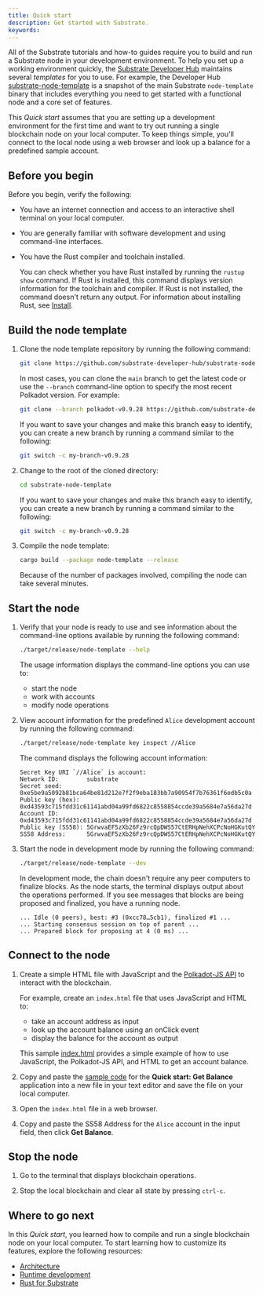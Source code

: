 ```yaml
---
title: Quick start
description: Get started with Substrate.
keywords:
---
```


All of the Substrate tutorials and how-to guides require you to build and run a Substrate node in your development environment.
To help you set up a working environment quickly, the [Substrate Developer Hub](https://github.com/substrate-developer-hub/) maintains several _templates_ for you to use.
For example, the Developer Hub [substrate-node-template](https://github.com/substrate-developer-hub/substrate-node-template/tags/) is a snapshot of the main Substrate `node-template` binary that includes everything you need to get started with a functional node and a core set of features.

This _Quick start_ assumes that you are setting up a development environment for the first time and want to try out running a single blockchain node on your local computer.
To keep things simple, you'll connect to the local node using a web browser and look up a balance for a predefined sample account.

## Before you begin

Before you begin, verify the following:

- You have an internet connection and access to an interactive shell terminal on your local computer.

- You are generally familiar with software development and using command-line interfaces.

- You have the Rust compiler and toolchain installed.

  You can check whether you have Rust installed by running the `rustup show` command.
  If Rust is installed, this command displays version information for the toolchain and compiler.
  If Rust is not installed, the command doesn't return any output.
  For information about installing Rust, see [Install](/install).

## Build the node template

1. Clone the node template repository by running the following command:

   ```sh
   git clone https://github.com/substrate-developer-hub/substrate-node-template
   ```

   In most cases, you can clone the `main` branch to get the latest code or use the `--branch` command-line option to specify the most recent Polkadot version.
   For example:
   
   ```sh
   git clone --branch polkadot-v0.9.28 https://github.com/substrate-developer-hub/substrate-node-template
   ```

   If you want to save your changes and make this branch easy to identify, you can create a new branch by running a command similar to the following:

   ```bash
   git switch -c my-branch-v0.9.28
   ```

2. Change to the root of the cloned directory:

   ```sh
   cd substrate-node-template
   ```

   If you want to save your changes and make this branch easy to identify, you can create a new branch by running a command similar to the following:

   ```bash
   git switch -c my-branch-v0.9.28
   ```

3. Compile the node template:

   ```sh
   cargo build --package node-template --release
   ```

   Because of the number of packages involved, compiling the node can take several minutes.

## Start the node

1. Verify that your node is ready to use and see information about the command-line options available by running the following command:

   ```sh
   ./target/release/node-template --help
   ```

   The usage information displays the command-line options you can use to:

   - start the node
   - work with accounts
   - modify node operations

1. View account information for the predefined `Alice` development account by running the following command:

   ```sh
   ./target/release/node-template key inspect //Alice
   ```

   The command displays the following account information:

   ```text
   Secret Key URI `//Alice` is account:
   Network ID:        substrate 
   Secret seed:       0xe5be9a5092b81bca64be81d212e7f2f9eba183bb7a90954f7b76361f6edb5c0a
   Public key (hex):  0xd43593c715fdd31c61141abd04a99fd6822c8558854ccde39a5684e7a56da27d
   Account ID:        0xd43593c715fdd31c61141abd04a99fd6822c8558854ccde39a5684e7a56da27d
   Public key (SS58): 5GrwvaEF5zXb26Fz9rcQpDWS57CtERHpNehXCPcNoHGKutQY
   SS58 Address:      5GrwvaEF5zXb26Fz9rcQpDWS57CtERHpNehXCPcNoHGKutQY
   ```

1. Start the node in development mode by running the following command:

   ```sh
   ./target/release/node-template --dev
   ```

   In development mode, the chain doesn't require any peer computers to finalize blocks.
   As the node starts, the terminal displays output about the operations performed.
   If you see messages that blocks are being proposed and finalized, you have a running node.

   ```text
   ... Idle (0 peers), best: #3 (0xcc78…5cb1), finalized #1 ...
   ... Starting consensus session on top of parent ...
   ... Prepared block for proposing at 4 (0 ms) ...
   ```

## Connect to the node

1. Create a simple HTML file with JavaScript and the [Polkadot-JS API](https://polkadot.js.org/docs/) to interact with the blockchain.

   For example, create an `index.html` file that uses JavaScript and HTML to:

   - take an account address as input
   - look up the account balance using an onClick event
   - display the balance for the account as output

   This sample [index.html](/assets/quickstart/index.html) provides a simple example of how to use JavaScript, the Polkadot-JS API, and HTML to get an account balance.

2. Copy and paste the [sample code](https://github.com/substrate-developer-hub/substrate-docs/blob/main/static/assets/quickstart/index.html) for the **Quick start: Get Balance** application into a new file in your text editor and save the file on your local computer.

3. Open the `index.html` file in a web browser.

4. Copy and paste the SS58 Address for the `Alice` account in the input field, then click **Get Balance**.

## Stop the node

1. Go to the terminal that displays blockchain operations.

1. Stop the local blockchain and clear all state by pressing `ctrl-c`.

## Where to go next

In this _Quick start_, you learned how to compile and run a single blockchain node on your local computer.
To start learning how to customize its features, explore the following resources:

- [Architecture](/fundamentals/architecture/)
- [Runtime development](/fundamentals/runtime-development/)
- [Rust for Substrate](/fundamentals/rust-basics/)
